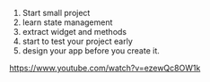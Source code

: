 1. Start small project
2. learn state management
3. extract widget and methods
4. start to test your project early
5. design your app before you create it.

https://www.youtube.com/watch?v=ezewQc8OW1k
